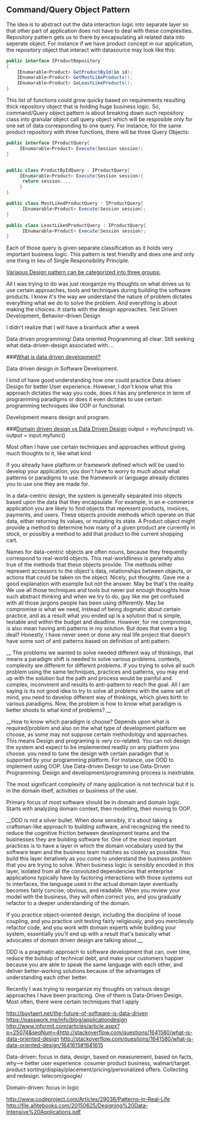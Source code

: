 Command/Query Object Pattern
---

The idea is to abstract out the data interaction logic into separate layer so that other part of application does not have to deal with these complexities. Repository pattern gets us to there by encapsulating all related data into seperate object. For instance if we have product concept in our application, the repository object that interact with datasource may look like this:

```c#
public interface IProductRepository
{
    IEnumarable<Product> GetProductById(in id);
    IEnumarable<Product> GetMostLikeProducts();
    IEnumarable<Product> GeLeastLikeProducts();
}
```
This list of functions could grow quicky based on requirements resulting thick repository object that is holding huge business logic. So, command/Query object pattern is about breaking down such repository class into granular object call query object which will be resposible only for one set of data corresponding to one query. For instance, for the same product repository with three functions, there will be three Query Objects:

```c#
public interface IProductQuery{
     IEnumarable<Product> Execute(Session session);
}


public class ProductByIdQuery : IProductQuery{
     IEnumarable<Product> Execute(Session session){
      return session....
     }
}

public class MostLikedProductQuery : IProductQuery{
      IEnumarable<Product> Execute(Session session);
}

public class LeastLikedProductQuery : IProductQuery{
      IEnumarable<Product> Execute(Session session);
}

```

Each of those query is given separate classification as it holds very important business logic. This pattern is test friendly and does one and only one thing in lieu of Single Responsibility Principle. 




[Variaous Design pattern can be categorized into three groups:](https://github.com/bhochhi/design-pattern-guide/wiki/Variaous-Design-patterns)

   
   
All I was trying to do was just reorganize my thoughts on what drives us to use certain approaches, tools and techniques during building the software products. I know it's the way we understand the nature of problem dictates everything what we do to solve the problem. And everything is about making the choices. It starts with the design approaches. Test Driven Development, Behavior-driven Design  

 I didn't realize that I will have a brainfuck after a week    
   
   


Data driven programming/ Data oriented Programming all clear. Still seeking what data-driven-design associated with....


   
   
###[What is data driven development?](https://github.com/bhochhi/design-pattern-guide/wiki/What-is-data-driven-programming%3F) 





Data driven design in Software Development.

I kind of have good understanding how one could practice Data driven Design for better User experience. However, I don't know what this approach dictates the way you code, does it has any preference in term of programming paradigms or does it even dictates to use certain programming techniques like OOP or functional. 




Development means design and program.

###[Domain driven design vs Data Driven Design]()
output = myfunc(input)
vs.
output = input.myfunc()

Most often I have use certain techniques and approaches without giving much thoughts to it, like what kind 

If you already have platform or framework defined which will be used to develop your application, you don't have to worry to much about what patterns or paradigms to use. the framework or language already dictates you to use one they are made for.



In a data-centric design, the system is generally separated into objects based upon the data that they encapsulate. For example, in an e-commerce application you are likely to find objects that represent products, invoices, payments, and users. These objects provide methods which operate on that data, either returning its values, or mutating its state. A Product object might provide a method to determine how many of a given product are currently in stock, or possibly a method to add that product to the current shopping cart.

Names for data-centric objects are often nouns, because they frequently correspond to real-world objects. This real-worldliness is generally also true of the methods that these objects provide. The methods either represent accessors to the object's data, relationships between objects, or actions that could be taken on the object. 
Nicely, put thoughts. Gave me a good explanation with example but not the answer. May be that's the reality. We use all those techniques and tools but never put enough thoughts how such abstract thinking and when we try to do, guy like me get confused with all those jargons people has been using differently. May be compromise is what we need, instead of being dogmatic about certain practice, and as a result what you ended up is a solution that is simple, testable and within the budget and deadline. However, for me compromise, is also mean having anti patterns in my solution. But does that even a big deal? Honestly, I have never seen or done any real life project that doesn't have some sort of anti patterns based on definition of anti pattern. 

__ The problems we wanted to solve needed different way of thinkings, that means a paradigm shift is needed to solve various problems. contexts, complexity are different for different problems. If you trying to solve all such problem using the same techniques, practices and patterns, you may end up with the solution but the path and process would be painful and complex, inconvinent and results to anti-pattern to reach the goal. All I am saying is its not good idea to try to solve all problems with the same set of mind, you need to develop different way of thinkings, which gives birth to various paradigms. Now, the problem is how to know what paradigm is better shoots to what kind of problems? __

__How to know which paradigm is choose? Depends upon what is required/problem and also on the what type of development platform we choose, as some may not suppose certain methodology and approaches. This means Design and programing is very co-related. You can not design the system and expect to be implemented readily on any platform you choose. you need to tune the design with certain paradigm that is supported by your programming platform. For instance, use OOD to implement using OOP. Use Data-driven Design to use Data-Driven Programming. Design and development/programming process is inextriable. 

The most significant complexity of many application is not technical but it is in the domain itself, activities or business of the user.

Primary focus of most software should be in domain and domain logic. Starts with analyzing domain context, then modelling, then moving to OOP.

 
__DDD is not a silver bullet. When done sensibly, it's about taking a craftsman-like approach to building software, and recognizing the need to reduce the cognitive friction between development teams and the businesses they are building software for. One of the most important practices is to have a layer in which the domain vocabulary used by the software team and the business team matches as closely as possible. You build this layer iteratively as you come to understand the business problem that you are trying to solve. When business logic is sensibly encoded in this layer, isolated from all the convoluted dependencies that enterprise applications typically have by factoring interactions with those systems out to interfaces, the language used in the actual domain layer eventually becomes fairly concise, obvious, and readable. When you review your model with the business, they will often correct you, and you gradually refactor to a deeper understanding of the domain.

If you practice object-oriented design, including the discipline of loose coupling, and you practice unit testing fairly religiously, and you mercilessly refactor code, and you work with domain experts while building your system, essentially you'll end up with a result that's basically what advocates of domain driven design are talking about.__

DDD is a pragmatic approach to software development that can, over time, reduce the buildup of technical debt, and make your customers happier because you are able to speak the same language with each other, and deliver better-working solutions because of the advantages of understanding each other better.

Recently I was trying to reorganize my thoughts on various design approaches I have been practicing. One of them is Data-Driven Design. Most often, there were certain techniques that I apply 

http://buytaert.net/the-future-of-software-is-data-driven 
https://passwork.me/info/blog/applicationdesign
http://www.informit.com/articles/article.aspx?p=25074&seqNum=4http://stackoverflow.com/questions/1641580/what-is-data-oriented-design
http://stackoverflow.com/questions/1641580/what-is-data-oriented-design/1641615#1641615

Data-driven: focus in data, design, based on measurement, based on facts, why--> better user experience. 
cosumer product business, walmart/target. product sorting/display/placement/pricing/personalized offers. 
Collecting and redesign. 
telecom/google/





Domain-driven: focus in logic





http://www.codeproject.com/Articles/29036/Patterns-in-Real-Life
http://file.allitebooks.com/20150625/Designing%20Data-Intensive%20Applications.pdf



